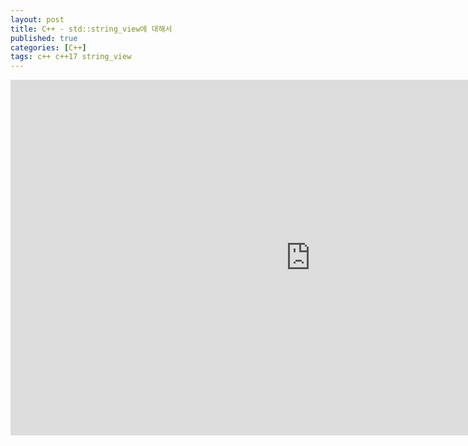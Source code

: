 ```yaml
---
layout: post
title: C++ - std::string_view에 대해서
published: true
categories: [C++]
tags: c++ c++17 string_view
---
```

<iframe src="https://docs.google.com/presentation/d/e/2PACX-1vQwv-qhWGC00bN27R_MPhR-wfSMr2LJ9RIXA5H2PUStJsJsz84UBXTC4q0vBwqotLMaRcmr3imkHQ1M/embed?start=false&loop=false&delayms=3000" frameborder="0" width="960" height="569" allowfullscreen="true" mozallowfullscreen="true" webkitallowfullscreen="true"></iframe>    
  

